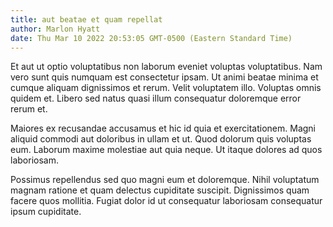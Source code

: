 ```yaml
---
title: aut beatae et quam repellat
author: Marlon Hyatt
date: Thu Mar 10 2022 20:53:05 GMT-0500 (Eastern Standard Time)
---
```

Et aut ut optio voluptatibus non laborum eveniet voluptas voluptatibus. Nam vero sunt quis numquam est consectetur ipsam. Ut animi beatae minima et cumque aliquam dignissimos et rerum. Velit voluptatem illo. Voluptas omnis quidem et. Libero sed natus quasi illum consequatur doloremque error rerum et.

 Maiores ex recusandae accusamus et hic id quia et exercitationem. Magni aliquid commodi aut doloribus in ullam et ut. Quod dolorum quis voluptas eum. Laborum maxime molestiae aut quia neque. Ut itaque dolores ad quos laboriosam.

 Possimus repellendus sed quo magni eum et doloremque. Nihil voluptatum magnam ratione et quam delectus cupiditate suscipit. Dignissimos quam facere quos mollitia. Fugiat dolor id ut consequatur laboriosam consequatur ipsum cupiditate.